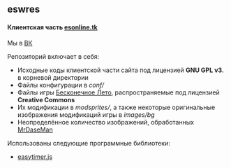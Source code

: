 ## eswres
#### Клиентская часть [esonline.tk](http://www.esonline.tk)
Мы в [ВК](https://vk.com/webesummer)

Репозиторий включает в себя:
* Исходные коды клиентской части сайта под лицензией **GNU GPL v3.** в корневой директории
* Файлы конфигурации в *conf/*
* Файлы игры [Бесконечное Лето](https://everlastingsummer.su), распространяемые под лицензией **Creative Commons**
* Их модификации в *modsprites/*, а также некоторые оригинальные изображения модификаций игры в *images/bg*
* Неопределённое количество изображений, обработанных [MrDaseMan](https://github.com/MrDaseMan)

Использованы следующие программные библиотеки:
* [easytimer.js](https://github.com/albert-gonzalez/easytimer.js)
